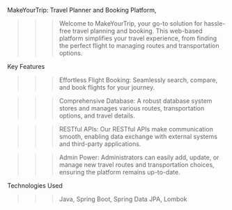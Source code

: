 MakeYourTrip: Travel Planner and Booking Platform,

>>> Welcome to MakeYourTrip, your go-to solution for hassle-free travel planning and booking. 
>>> This web-based platform simplifies your travel experience, from finding the perfect flight to managing routes and transportation options.

 
Key Features
>>> Effortless Flight Booking: Seamlessly search, compare, and book flights for your journey.

>>> Comprehensive Database: A robust database system stores and manages various routes, transportation options, and travel details.

>>> RESTful APIs: Our RESTful APIs make communication smooth, enabling data exchange with external systems and third-party applications.

>>> Admin Power: Administrators can easily add, update, or manage new travel routes and transportation choices, ensuring the platform remains up-to-date.


Technologies Used
>>> Java,
>>> Spring Boot,
>>> Spring Data JPA,
>>> Lombok
